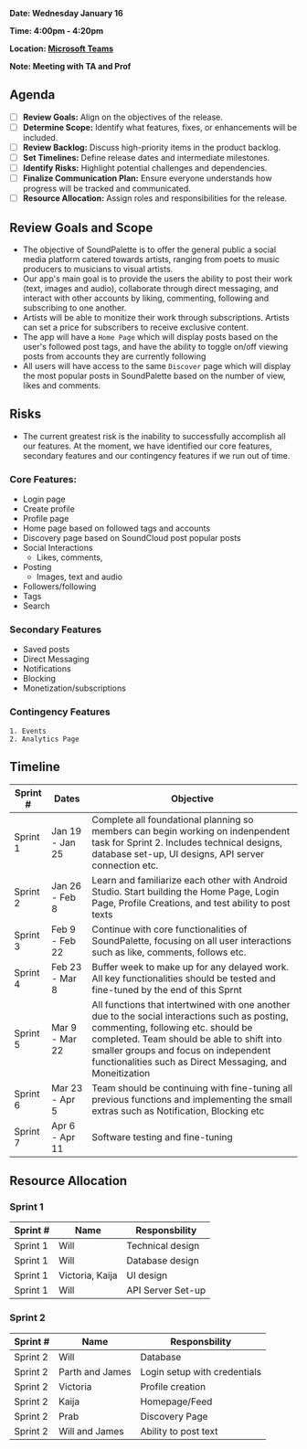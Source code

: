 **Date: Wednesday January 16**

**Time: 4:00pm - 4:20pm**

**Location: [Microsoft Teams](https://teams.microsoft.com/l/meetup-join/19%3ameeting_OTY5MDZkZjctZDI0NC00OGFmLWE5ZDktMGZlNWM3NzU0ZWQ2%40thread.v2/0?context=%7b%22Tid%22%3a%2276ae1115-1efc-4af2-a536-e2b2443af1a0%22%2c%22Oid%22%3a%227e74cc74-a733-484e-bc53-9dc429bcca3f%22%7d)**

**Note: Meeting with TA and Prof**

## Agenda 
- [ ] **Review Goals:** Align on the objectives of the release.
- [ ] **Determine Scope:** Identify what features, fixes, or enhancements will be included.
- [ ] **Review Backlog:** Discuss high-priority items in the product backlog.
- [ ] **Set Timelines:** Define release dates and intermediate milestones.
- [ ] **Identify Risks:** Highlight potential challenges and dependencies.
- [ ] **Finalize Communication Plan:** Ensure everyone understands how progress will be tracked and communicated.
- [ ] **Resource Allocation:** Assign roles and responsibilities for the release.

## Review Goals and Scope
- The objective of SoundPalette is to offer the general public a social media platform catered towards artists, ranging from poets to music producers to musicians to visual artists.
- Our app's main goal is to provide the users the ability to post their work (text, images and audio), collaborate through direct messaging, and interact with other accounts by liking, commenting, following and subscribing to one another.
- Artists will be able to monitize their work through subscriptions. Artists can set a price for subscribers to receive exclusive content.
- The app will have a `Home Page` which will display posts based on the user's followed post tags, and have the ability to toggle on/off viewing posts from accounts they are currently following
- All users will have access to the same `Discover` page which will display the most popular posts in SoundPalette based on the number of view, likes and comments.

## Risks
- The current greatest risk is the inability to successfully accomplish all our features. At the moment, we have identified our core features, secondary features and our contingency features if we run out of time.

### Core Features:
  - Login page
  - Create profile
  - Profile page
  - Home page based on followed tags and accounts
  - Discovery page based on SoundCloud post popular posts
  - Social Interactions
      - Likes, comments, 
  - Posting
      - Images, text and audio
  - Followers/following
  - Tags
  - Search

### Secondary Features
  - Saved posts
  - Direct Messaging
  - Notifications
  - Blocking
  - Monetization/subscriptions

### Contingency Features
    1. Events
    2. Analytics Page
  

## Timeline
| Sprint #    | Dates            | Objective                        |
|-------------|------------------|----------------------------------|
| Sprint 1    | Jan 19 - Jan 25  | Complete all foundational planning so members can begin working on indenpendent task for Sprint 2. Includes technical designs, database set-up, UI designs, API server connection etc. |
| Sprint 2    | Jan 26 - Feb 8   | Learn and familiarize each other with Android Studio. Start building the Home Page, Login Page, Profile Creations, and test ability to post texts |
| Sprint 3    | Feb 9 - Feb 22   | Continue with core functionalities of SoundPalette, focusing on all user interactions such as like, comments, follows etc. |
| Sprint 4    | Feb 23 - Mar 8   | Buffer week to make up for any delayed work. All key functionalities should be tested and fine-tuned by the end of this Sprnt |
| Sprint 5    | Mar 9 - Mar 22   | All functions that intertwined with one another due to the social interactions such as posting, commenting, following etc. should be completed. Team should be able to shift into smaller groups and focus on independent functionalities such as Direct Messaging, and Moneitization |
| Sprint 6    | Mar 23 - Apr 5   | Team should be continuing with fine-tuning all previous functions and implementing the small extras such as Notification, Blocking etc |
| Sprint 7    | Apr 6 - Apr 11   | Software testing and fine-tuning |


## Resource Allocation
### Sprint 1
| Sprint # | Name               | Responsbility                     |
|----------| ------------------ | ----------------------------------|
| Sprint 1 | Will               | Technical design                  |
| Sprint 1 | Will               | Database design                   |
| Sprint 1 | Victoria, Kaija    | UI design                         |
| Sprint 1 | Will               | API Server Set-up                 |


### Sprint 2
| Sprint # | Name               | Responsbility                     |
|----------| ------------------ | ----------------------------------|
| Sprint 2 | Will               | Database                          |
| Sprint 2 | Parth and James    | Login setup with credentials      |
| Sprint 2 | Victoria           | Profile creation                  |
| Sprint 2 | Kaija              | Homepage/Feed                     |
| Sprint 2 | Prab               | Discovery Page                    |
| Sprint 2 | Will and James     | Ability to post text              |

